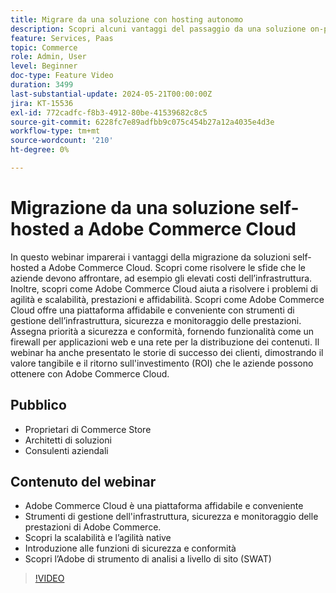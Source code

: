 ```yaml
---
title: Migrare da una soluzione con hosting autonomo
description: Scopri alcuni vantaggi del passaggio da una soluzione on-premise con hosting autonomo a Adobe Commerce Cloud. L'opzione Adobe Commerce Cloud è una piattaforma affidabile e conveniente che offre strumenti di gestione dell'infrastruttura, sicurezza e monitoraggio delle prestazioni, con conseguente aumento della produttività.
feature: Services, Paas
topic: Commerce
role: Admin, User
level: Beginner
doc-type: Feature Video
duration: 3499
last-substantial-update: 2024-05-21T00:00:00Z
jira: KT-15536
exl-id: 772cadfc-f8b3-4912-80be-41539682c8c5
source-git-commit: 6228fc7e89adfbb9c075c454b27a12a4035e4d3e
workflow-type: tm+mt
source-wordcount: '210'
ht-degree: 0%

---
```


# Migrazione da una soluzione self-hosted a Adobe Commerce Cloud

In questo webinar imparerai i vantaggi della migrazione da soluzioni self-hosted a Adobe Commerce Cloud. Scopri come risolvere le sfide che le aziende devono affrontare, ad esempio gli elevati costi dell’infrastruttura.  Inoltre, scopri come Adobe Commerce Cloud aiuta a risolvere i problemi di agilità e scalabilità, prestazioni e affidabilità. &#x200B;Scopri come Adobe Commerce Cloud offre una piattaforma affidabile e conveniente con strumenti di gestione dell’infrastruttura, sicurezza e monitoraggio delle prestazioni. &#x200B;Assegna priorità a sicurezza e conformità, fornendo funzionalità come un firewall per applicazioni web e una rete per la distribuzione dei contenuti. Il webinar ha anche presentato le storie di successo dei clienti, dimostrando il valore tangibile e il ritorno sull&#39;investimento (ROI) che le aziende possono ottenere con Adobe Commerce Cloud.

## Pubblico

* Proprietari di Commerce Store
* Architetti di soluzioni
* Consulenti aziendali


## Contenuto del webinar

* Adobe Commerce Cloud è una piattaforma affidabile e conveniente
* Strumenti di gestione dell&#39;infrastruttura, sicurezza e monitoraggio delle prestazioni di Adobe Commerce. &#x200B;
* Scopri la scalabilità e l’agilità native
* Introduzione alle funzioni di sicurezza e conformità
* Scopri l’Adobe di strumento di analisi a livello di sito (SWAT)

>[!VIDEO](https://video.tv.adobe.com/v/3429251?learn=on)
